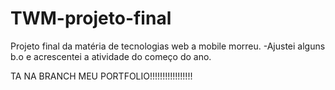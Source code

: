 # TWM-projeto-final
Projeto final da matéria de tecnologias web a mobile morreu.
-Ajustei alguns b.o e acrescentei a atividade do começo do ano.







TA NA BRANCH MEU PORTFOLIO!!!!!!!!!!!!!!!!!
